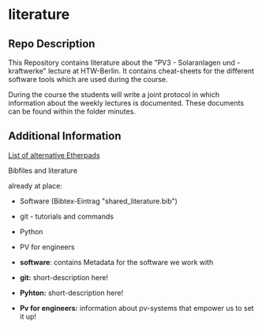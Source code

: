 # literature
## Repo Description
This Repository contains literature about the "PV3 - Solaranlagen und -kraftwerke" lecture at HTW-Berlin. It contains cheat-sheets for the different software tools which are used during the course.  
  
During the course the students will write a joint protocol in which information about the weekly lectures is documented. These documents can be found within the folder minutes.

## Additional Information
[List of alternative Etherpads](https://github.com/ether/etherpad-lite/wiki/Sites-that-run-Etherpad-Lite)

Bibfiles and literature

already at place:
  - Software (Bibtex-Eintrag "shared_literature.bib")
  - git - tutorials and commands
  - Python
  - PV for engineers

- **software**: contains Metadata for the software we work with
- **git:**  short-description here!
- **Pyhton:** short-description here!
- **Pv for engineers:** information about pv-systems that empower us to set it up!

